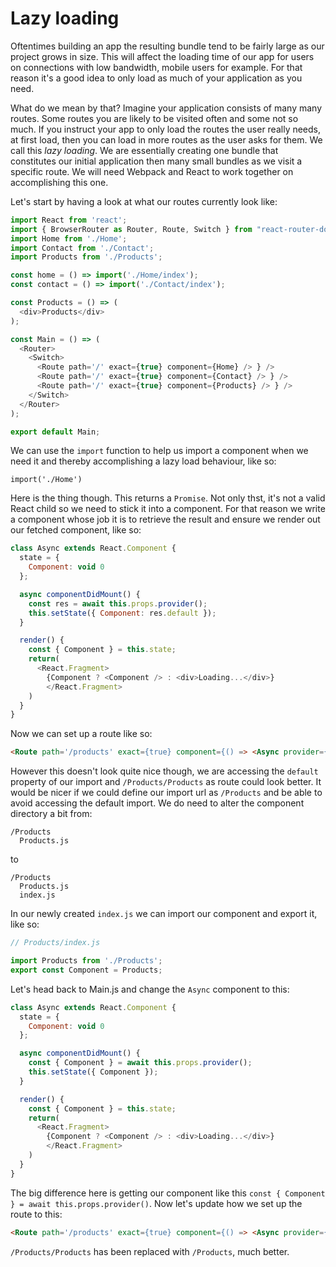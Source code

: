 # Lazy loading
Oftentimes  building an app the resulting bundle tend to be fairly large as our project grows in size. This will affect the loading time of our app for users on connections with low bandwidth, mobile users for example. For that reason it's a good idea to only load as much of your application as you need. 

What do we mean by that? Imagine your application consists of many many routes. Some routes you are likely to be visited often and some not so much. If you instruct your app to only load the routes the user really needs, at first load, then you can load in more routes as the user asks for them. We call this *lazy loading*. We are essentially creating one bundle that constitutes our initial application then many small bundles as we visit a specific route. We will need Webpack and React to work together on accomplishing this one.

Let's start by having a look at what our routes currently look like:

```js
import React from 'react';
import { BrowserRouter as Router, Route, Switch } from "react-router-dom";
import Home from './Home';
import Contact from './Contact';
import Products from './Products';

const home = () => import('./Home/index');
const contact = () => import('./Contact/index');

const Products = () => (
  <div>Products</div>
);

const Main = () => (
  <Router>
    <Switch>
      <Route path='/' exact={true} component={Home} /> } />
      <Route path='/' exact={true} component={Contact} /> } />
      <Route path='/' exact={true} component={Products} /> } />
    </Switch>
  </Router>
);

export default Main;
```

We can use the `import` function to help us import a component when we need it and thereby accomplishing a lazy load behaviour, like so:

```
import('./Home')
```

Here is the thing though. This returns a `Promise`. Not only thst, it's not a valid React child so we need to stick it into a component. For that reason we write a component whose job it is to retrieve the result and ensure we render out our fetched component, like so:

```js
class Async extends React.Component {
  state = {
    Component: void 0
  };

  async componentDidMount() {
    const res = await this.props.provider();
    this.setState({ Component: res.default });
  }

  render() {
    const { Component } = this.state;
    return(
      <React.Fragment>
        {Component ? <Component /> : <div>Loading...</div>}
        </React.Fragment>
    )
  }
}
```
Now we can set up a route like so:

```html
<Route path='/products' exact={true} component={() => <Async provider={() => import('./Products/Products')} />} />
```

However this doesn't look quite nice though, we are accessing the `default` property of our import and `/Products/Products` as route could look better. It would be nicer if we could define our import url as `/Products` and be able to avoid accessing the default import. We do need to alter the component directory a bit from:

```
/Products
  Products.js
```
to 

```
/Products
  Products.js
  index.js
```
In our newly created `index.js` we can import our component and export it, like so:

```js
// Products/index.js

import Products from './Products';
export const Component = Products;
```

Let's head back to Main.js and change the `Async` component to this:

```js
class Async extends React.Component {
  state = {
    Component: void 0
  };

  async componentDidMount() {
    const { Component } = await this.props.provider();
    this.setState({ Component });
  }

  render() {
    const { Component } = this.state;
    return(
      <React.Fragment>
        {Component ? <Component /> : <div>Loading...</div>}
        </React.Fragment>
    )
  }
}
```
The big difference here is getting our component like this `const { Component } = await this.props.provider()`. Now let's update how we set up the route to this:

```html
<Route path='/products' exact={true} component={() => <Async provider={() => import('./Products')} />} />
```

`/Products/Products` has been replaced with `/Products`, much better.
